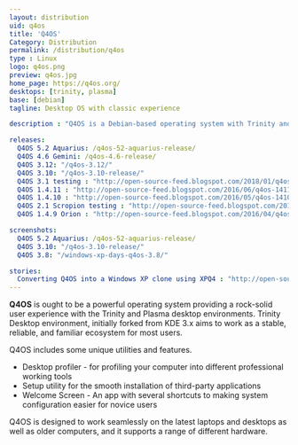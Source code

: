 ```yaml
---
layout: distribution
uid: q4os
title: 'Q4OS'
Category: Distribution
permalink: /distribution/q4os
type : Linux
logo: q4os.png
preview: q4os.jpg
home_page: https://q4os.org/
desktops: [trinity, plasma]
base: [debian]
tagline: Desktop OS with classic experience

description : "Q4OS is a Debian-based operating system with Trinity and Plasma Desktop environments. This distribution aims to provide a stable, reliable & familiar user experience."

releases:
  Q4OS 5.2 Aquarius: /q4os-52-aquarius-release/
  Q4OS 4.6 Gemini: /q4os-4.6-release/
  Q4OS 3.12: "/q4os-3.12/"
  Q4OS 3.10: "/q4os-3.10-release/"
  Q4OS 3.1 testing : "http://open-source-feed.blogspot.com/2018/01/q4os-31-testing-image-released-based-on.html"
  Q4OS 1.4.11 : "http://open-source-feed.blogspot.com/2016/06/q4os-1411-released-with-improved-nvidia.html"
  Q4OS 1.4.10 : "http://open-source-feed.blogspot.com/2016/05/q4os-1410-orion-released-with-improved.html"
  Q4OS 2.1 Scropion testing : "http://open-source-feed.blogspot.com/2016/04/q4os-21-scorpion-testing-image-is.html"
  Q4OS 1.4.9 Orion : "http://open-source-feed.blogspot.com/2016/04/q4os-149-orion-released.html"

screenshots:
  Q4OS 5.2 Aquarius: /q4os-52-aquarius-release/
  Q4OS 3.10: "/q4os-3.10-release/"
  Q4OS 3.8: "/windows-xp-days-q4os-3.8/"

stories:
  Converting Q4OS into a Windows XP clone using XPQ4 : "http://open-source-feed.blogspot.com/2016/04/converting-q4os-into-windows-xp-clone.html"
---
```


**Q4OS** is ought to be a powerful operating system providing a rock-solid user experience with the Trinity and Plasma desktop environments. Trinity Desktop environment, initially forked from KDE 3.x aims to work as a stable, reliable, and familiar ecosystem for most users.

Q4OS includes some unique utilities and features. 

- Desktop profiler -  for profiling your computer into different professional working tools
- Setup utility for the smooth installation of third-party applications
- Welcome Screen - An app with several shortcuts to making system configuration easier for novice users

Q4OS is designed to work seamlessly on the latest laptops and desktops as well as older computers, and it supports a range of different hardware. 